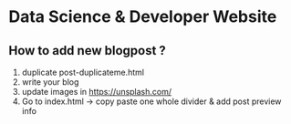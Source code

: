 # Data Science & Developer Website

## How to add new blogpost ?

1. duplicate post-duplicateme.html
2. write your blog
3. update images in https://unsplash.com/
4. Go to index.html -> copy paste one whole divider & add post preview info
